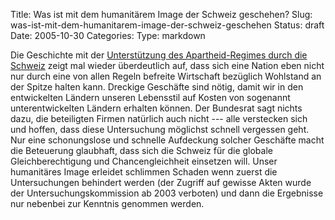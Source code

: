 Title: Was ist mit dem humanitärem Image der Schweiz geschehen?
Slug: was-ist-mit-dem-humanitarem-image-der-schweiz-geschehen
Status: draft
Date: 2005-10-30
Categories:
Type: markdown

Die Geschichte mit der [Unterstützung des Apartheid-Regimes durch die Schweiz](http://tagi.ch/dyn/news/dossiers/schweiz/593.html) zeigt mal wieder überdeutlich auf, dass sich eine Nation eben nicht nur durch eine von allen Regeln befreite Wirtschaft bezüglich Wohlstand an der Spitze halten kann. Dreckige Geschäfte sind nötig, damit wir in den entwickelten Ländern unseren Lebensstil auf Kosten von sogenannt unterentwickelten Ländern erhalten können. Der Bundesrat sagt nichts dazu, die beteiligten Firmen natürlich auch nicht --- alle verstecken sich und hoffen, dass diese Untersuchung möglichst schnell vergessen geht. Nur eine schonungslose und schnelle Aufdeckung solcher Geschäfte macht die Beteuerung glaubhaft, dass sich die Schweiz für die globale Gleichberechtigung und Chancengleichheit einsetzen will. Unser humanitäres Image erleidet schlimmen Schaden wenn zuerst die Untersuchungen behindert werden (der Zugriff auf gewisse Akten wurde der Untersuchungskommission ab 2003 verboten) und dann die Ergebnisse nur nebenbei zur Kenntnis genommen werden.
